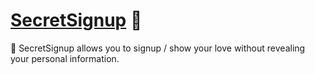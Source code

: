 # [SecretSignup] 🤫

🤫 SecretSignup allows you to signup / show your love without revealing your
personal information.

[SecretSignup]: HTTPS://SecretSignup.PlayForm.LTD
